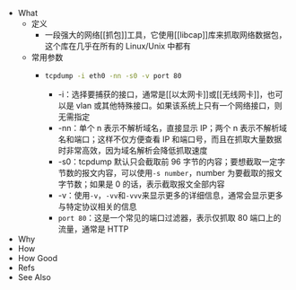 - What
	- 定义
		- 一段强大的网络[[抓包]]工具，它使用[[libcap]]库来抓取网络数据包，这个库在几乎在所有的 Linux/Unix 中都有
	- 常用参数
		- ```sh
		  tcpdump -i eth0 -nn -s0 -v port 80
		  ```
			- -i：选择要捕获的接口，通常是[[以太网卡]]或[[无线网卡]]，也可以是 vlan 或其他特殊接口。如果该系统上只有一个网络接口，则无需指定
			- -nn：单个 n 表示不解析域名，直接显示 IP；两个 n 表示不解析域名和端口；这样不仅方便查看 IP 和端口号，而且在抓取大量数据时非常高效，因为域名解析会降低抓取速度
			- -s0：tcpdump 默认只会截取前 96 字节的内容；要想截取一定字节数的报文内容，可以使用`-s number`，number 为要截取的报文字节数；如果是 0 的话，表示截取报文全部内容
			- -v：使用`-v`，`-vv`和`-vvv`来显示更多的详细信息，通常会显示更多与特定协议相关的信息
			- `port 80`：这是一个常见的端口过滤器，表示仅抓取 80 端口上的流量，通常是 HTTP
- Why
- How
- How Good
- Refs
- See Also